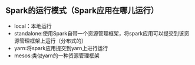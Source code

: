 ## Spark的运行模式（Spark应用在哪儿运行）
* local：本地运行
* standalone:使用Spark自带一个资源管理框架，将spark应用可以提交到该资源管理框架上运行（分布式的）
* yarn:将spark应用提交到yarn上进行运行
* mesos:类似yarn的一种资源管理框架